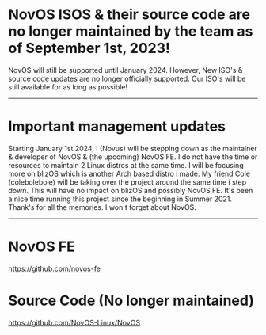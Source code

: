<h1>NovOS ISOS & their source code are no longer maintained by the team as of September 1st, 2023!</h1>
<p>NovOS will still be supported until January 2024. However, New ISO's & source code updates are no longer officially supported. Our ISO's will be still available for as long as possible!</p>

------

<h1>Important management updates</h1>
<p>Starting January 1st 2024, I (Novus) will be stepping down as the maintainer & developer of NovOS & (the upcoming) NovOS FE. I do not have the time or resources to maintain 2 Linux distros at the same time. I will be focusing more on blizOS which is another Arch based distro i made. My friend Cole (colebolebole) will be taking over the project around the same time i step down. This will have no impact on blizOS and possibly NovOS FE. It's been a nice time running this project since the beginning in Summer 2021. Thank's for all the memories. I won't forget about NovOS.</p>

---

# NovOS FE
https://github.com/novos-fe

# Source Code (No longer maintained)
https://github.com/NovOS-Linux/NovOS
